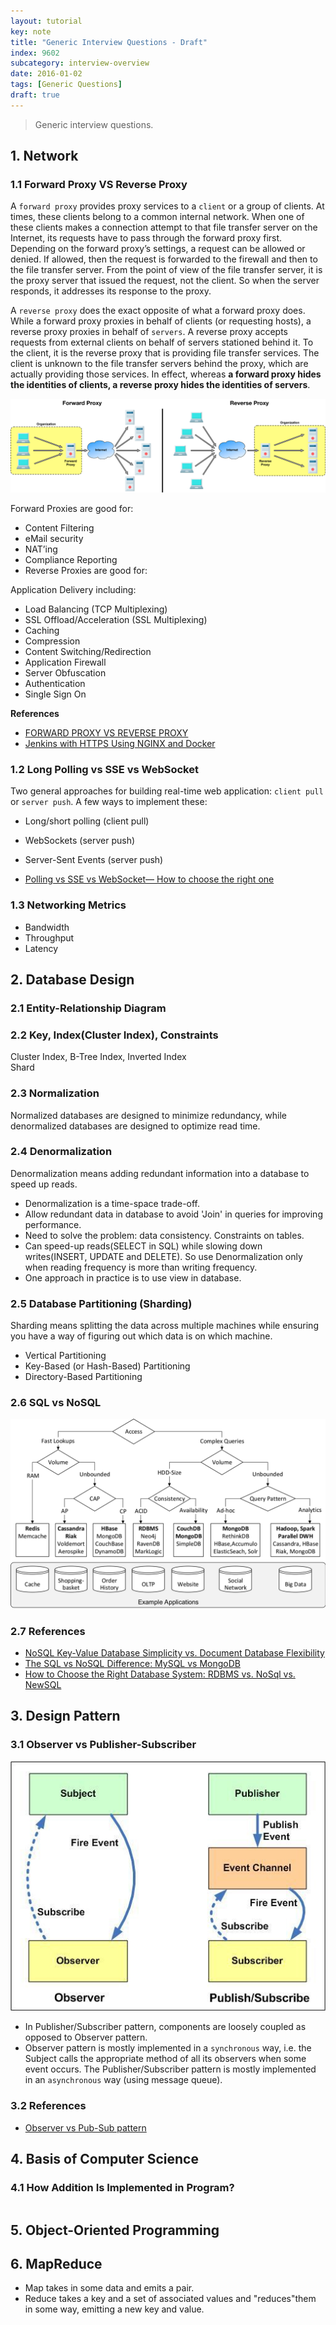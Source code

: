 ```yaml
---
layout: tutorial
key: note
title: "Generic Interview Questions - Draft"
index: 9602
subcategory: interview-overview
date: 2016-01-02
tags: [Generic Questions]
draft: true
---
```


> Generic interview questions.

## 1. Network
### 1.1 Forward Proxy VS Reverse Proxy
A `forward proxy` provides proxy services to a `client` or a group of clients. At times, these clients belong to a common internal network. When one of these clients makes a connection attempt to that file transfer server on the Internet, its requests have to pass through the forward proxy first. Depending on the forward proxy’s settings, a request can be allowed or denied. If allowed, then the request is forwarded to the firewall and then to the file transfer server. From the point of view of the file transfer server, it is the proxy server that issued the request, not the client. So when the server responds, it addresses its response to the proxy.

A `reverse proxy` does the exact opposite of what a forward proxy does. While a forward proxy proxies in behalf of clients (or requesting hosts), a reverse proxy proxies in behalf of `servers`. A reverse proxy accepts requests from external clients on behalf of servers stationed behind it. To the client, it is the reverse proxy that is providing file transfer services. The client is unknown to the file transfer servers behind the proxy, which are actually providing those services. In effect, whereas **a forward proxy hides the identities of clients, a reverse proxy hides the identities of servers**.

![image](/public/images/note/9602/forward_reverse_proxy.png)

Forward Proxies are good for:
* Content Filtering
* eMail security
* NAT’ing
* Compliance Reporting
* Reverse Proxies are good for:

Application Delivery including:
* Load Balancing (TCP Multiplexing)
* SSL Offload/Acceleration (SSL Multiplexing)
* Caching
* Compression
* Content Switching/Redirection
* Application Firewall
* Server Obfuscation
* Authentication
* Single Sign On

**References**
* [FORWARD PROXY VS REVERSE PROXY](https://ipwithease.com/forward-proxy-vs-reverse-proxy/)
* [Jenkins with HTTPS Using NGINX and Docker](https://itnext.io/setting-up-https-for-jenkins-with-nginx-everything-in-docker-4a118dc29127)

### 1.2 Long Polling vs SSE vs WebSocket
Two general approaches for building real-time web application: `client pull` or `server push`.
A few ways to implement these:
* Long/short polling (client pull)
* WebSockets (server push)
* Server-Sent Events (server push)

* [Polling vs SSE vs WebSocket— How to choose the right one](https://codeburst.io/polling-vs-sse-vs-websocket-how-to-choose-the-right-one-1859e4e13bd9)

### 1.3 Networking Metrics
* Bandwidth
* Throughput
* Latency

## 2. Database Design
### 2.1 Entity-Relationship Diagram
### 2.2 Key, Index(Cluster Index), Constraints
Cluster Index, B-Tree Index, Inverted Index  
Shard

### 2.3 Normalization
Normalized databases are designed to minimize redundancy, while denormalized databases are designed
to optimize read time.
### 2.4 Denormalization
Denormalization means adding redundant information into a database to speed up reads.
* Denormalization is a time-space trade-off.
* Allow redundant data in database to avoid 'Join' in queries for improving performance.
* Need to solve the problem: data consistency. Constraints on tables.
* Can speed-up reads(SELECT in SQL) while slowing down writes(INSERT, UPDATE and DELETE). So use Denormalization only when reading frequency is more than writing frequency.
* One approach in practice is to use view in database.

### 2.5 Database Partitioning (Sharding)
Sharding means splitting the data across multiple machines while ensuring you have a way of figuring out
which data is on which machine.
* Vertical Partitioning
* Key-Based (or Hash-Based) Partitioning
* Directory-Based Partitioning

### 2.6 SQL vs NoSQL
![image](/public/images/note/9602/nosql-dec-tree.png)

### 2.7 References
* [NoSQL Key-Value Database Simplicity vs. Document Database Flexibility](http://www.informit.com/articles/article.aspx?p=2429466)
* [The SQL vs NoSQL Difference: MySQL vs MongoDB](https://medium.com/xplenty-blog/the-sql-vs-nosql-difference-mysql-vs-mongodb-32c9980e67b2)
* [How to Choose the Right Database System: RDBMS vs. NoSql vs. NewSQL](https://www.innoarchitech.com/how-choose-right-database-system-relational-rdbms-vs-nosql-vs-newsql/)

## 3. Design Pattern
### 3.1 Observer vs Publisher-Subscriber
![image](/public/images/note/9602/observer_vs_pubsub.jpeg)
* In Publisher/Subscriber pattern, components are loosely coupled as opposed to Observer pattern.
* Observer pattern is mostly implemented in a `synchronous` way, i.e. the Subject calls the appropriate method of all its observers when some event occurs. The Publisher/Subscriber pattern is mostly implemented in an `asynchronous` way (using message queue).

### 3.2 References
* [Observer vs Pub-Sub pattern](https://hackernoon.com/observer-vs-pub-sub-pattern-50d3b27f838c)

## 4. Basis of Computer Science
### 4.1 How Addition Is Implemented in Program?
```java

```

## 5. Object-Oriented Programming

## 6. MapReduce
* Map takes in some data and emits a <key J value> pair.
* Reduce takes a key and a set of associated values and "reduces"them in some way, emitting a new key and value.

